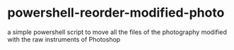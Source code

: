 # powershell-reorder-modified-photo
a simple powershell script to move all the files of the photography modified with the raw instruments of Photoshop
